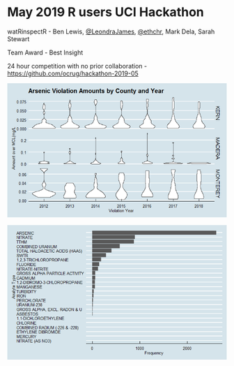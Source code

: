 #  May 2019 R users UCI Hackathon
watRinspectR - Ben Lewis, [@LeondraJames](https://github.com/LeondraJames), [@ethchr](https://github.com/ethchr), Mark Dela, Sarah Stewart

Team Award - Best Insight

24 hour competition with no prior collaboration - https://github.com/ocrug/hackathon-2019-05

![data](https://github.com/benleelewis/watRinspectR/blob/master/Rplot01.png)

![data4](https://github.com/benleelewis/watRinspectR/blob/master/Rplot04.png)
